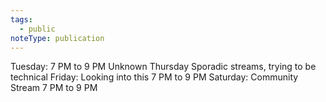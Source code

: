 ```yaml
---
tags:
  - public
noteType: publication
---
```


Tuesday:
    7 PM to 9 PM
    Unknown
Thursday
    Sporadic streams, trying to be technical
Friday: 
    Looking into this
    7 PM to 9 PM
Saturday:
    Community Stream
    7 PM to 9 PM